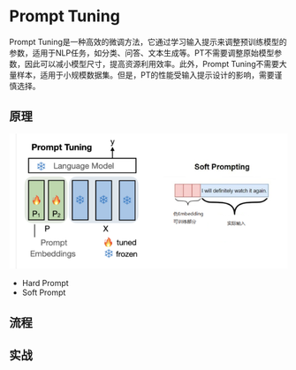 # Prompt Tuning

Prompt Tuning是一种高效的微调方法，它通过学习输入提示来调整预训练模型的参数，适用于NLP任务，如分类、问答、文本生成等。PT不需要调整原始模型参数，因此可以减小模型尺寸，提高资源利用效率。此外，Prompt Tuning不需要大量样本，适用于小规模数据集。但是，PT的性能受输入提示设计的影响，需要谨慎选择。

## 原理

![img.png](img.png)


+ Hard Prompt
+ Soft Prompt


## 流程

##  实战